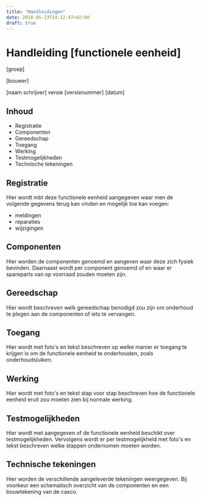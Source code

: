 ```yaml
---
title: "Handleidingen"
date: 2018-05-23T14:32:57+02:00
draft: true
---
```


# Handleiding [functionele eenheid]
[groep]

[bouwer]

[naam schrijver]
versie [versienummer]
[datum]

## Inhoud

* Registratie
* Componenten
* Gereedschap
* Toegang
* Werking
* Testmogelijkheden
* Technische tekeningen


## Registratie

Hier wordt mbt deze functionele eenheid aangegeven waar men de volgende gegevens terug kan vinden en mogelijk toe kan voegen:
* meldingen
* reparaties
* wijzigingen

## Componenten

Hier worden de componenten genoemd en aangeven waar deze zich fysiek bevinden. Daarnaast wordt per component genoemd of en waar er spareparts van op voorraad zouden moeten zijn.

## Gereedschap

Hier wordt beschreven welk gereedschap benodigd zou zijn om onderhoud te plegen aan de componenten of iets te vervangen.

## Toegang

Hier wordt met foto's en tekst beschreven op welke manier er toegang te krijgen is om de functionele eenheid te onderhouden, zoals onderhoudsluiken.

## Werking

Hier wordt met foto's en tekst stap voor stap beschreven hoe de functionele eenheid eruit zou moeten zien bij normale werking.

## Testmogelijkheden

Hier wordt met aangegeven of de functionele eenheid beschikt over testmogelijkheden. Vervolgens wordt er per testmogelijkheid met foto's en tekst beschreven welke stappen ondernomen moeten worden.

## Technische tekeningen

Hier worden de verschillende aangeleverde tekeningen weergegeven. Bij voorkeur een schematisch overzicht van de componenten en een bouwtekening van de casco.
